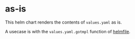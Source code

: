 # as-is

This helm chart renders the contents of `values.yaml` as is.

A usecase is with the `values.yaml.gotmpl` function of [helmfile](https://github.com/helmfile/helmfile).
